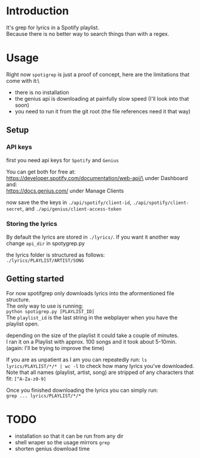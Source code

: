 # Introduction

It's grep for lyrics in a Spotify playlist.\
Because there is no better way to search things than with a regex.

# Usage

Right now `spotigrep` is just a proof of concept, here are the limitations that come with it:\
* there is no installation
* the genius api is downloading at painfully slow speed (I'll look into that soon)
* you need to run it from the git root (the file references need it that way)

## Setup

### API keys

first you need api keys for `Spotify` and `Genius`

You can get both for free at:\
https://developer.spotify.com/documentation/web-api/\
under Dashboard\
and:\
https://docs.genius.com/
under Manage Clients

now save the the keys in `./api/spotify/client-id`, 
`./api/spotify/client-secret`, and `./api/genius/client-access-token`

### Storing the lyrics

By default the lyrics are stored in `./lyrics/`.
If you want it another way change `api_dir` in spotygrep.py

the lyrics folder is structured as follows:\
`./lyrics/PLAYLIST/ARTIST/SONG`

## Getting started

For now spotifgrep only downloads lyrics into the aformentioned file structure.\
The only way to use is running:\
`python spotigrep.py [PLAYLIST_ID]`\
The `playlist_id` is the last string in the webplayer when you have the playlist open.

depending on the size of the playlist it could take a couple of minutes.\
I ran it on a Playlist with approx. 100 songs and it took about 5-10min. (again: I'll be trying to improve the time)

If you are as unpatient as I am you can repeatedly run: `ls lyrics/PLAYLIST/*/* | wc -l` to check how many lyrics you've downloaded.\
Note that all names (playlist, artist, song) are stripped of any characters that fit: `[^A-Za-z0-9]`

Once you finished downloading the lyrics you can simply run:\
`grep ... lyrics/PLAYLIST/*/*`

# TODO

* installation so that it can be run from any dir
* shell wraper so the usage mirrors `grep`
* shorten genius download time
